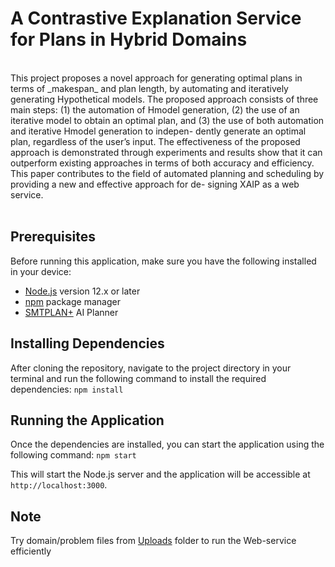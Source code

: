 # A Contrastive Explanation Service for Plans in Hybrid Domains
<br>
This project proposes a novel approach for generating optimal
plans in terms of _makespan_  and plan length, by automating and iteratively generating Hypothetical
models. The proposed approach consists of three main steps:
(1) the automation of Hmodel generation, (2) the use of an
iterative model to obtain an optimal plan, and (3) the use of
both automation and iterative Hmodel generation to indepen-
dently generate an optimal plan, regardless of the user’s input.
The effectiveness of the proposed approach is demonstrated
through experiments and results show that it can outperform
existing approaches in terms of both accuracy and efficiency.
This paper contributes to the field of automated planning and
scheduling by providing a new and effective approach for de-
signing XAIP as a web service.
<br>
<br>

## Prerequisites

Before running this application, make sure you have the following installed in your device:

- [Node.js](https://nodejs.org/en/) version 12.x or later
- [npm](https://www.npmjs.com/) package manager
- [SMTPLAN+](https://github.com/KCL-Planning/SMTPlan) AI Planner 

## Installing Dependencies

After cloning the repository, navigate to the project directory in your terminal and run the following command to install the required dependencies:
`npm install`


## Running the Application

Once the dependencies are installed, you can start the application using the following command: `npm start`

This will start the Node.js server and the application will be accessible at `http://localhost:3000`.


## Note 

Try domain/problem files from [Uploads](https://github.com/manabjamin2nadved1947/XAIP/tree/main/uploads) folder to run the Web-service efficiently
